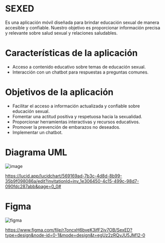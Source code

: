 # SEXED
Es una aplicación móvil diseñada para brindar educación sexual de manera accesible y confiable. Nuestro objetivo es proporcionar información precisa y relevante sobre salud sexual y relaciones saludables.

# Características de la aplicación
+ Acceso a contenido educativo sobre temas de educación sexual.
+ Interacción con un chatbot para respuestas a preguntas comunes.

# Objetivos de la aplicación
+ Facilitar el acceso a información actualizada y confiable sobre educación sexual.
+ Fomentar una actitud positiva y respetuosa hacia la sexualidad.
+ Proporcionar herramientas interactivas y recursos educativos.
+ Promover la prevención de embarazos no deseados.
+ Implementar un chatbot.

# Diagrama UML

![image](https://github.com/CeciliaVilca/SEXED/assets/64432788/c8338ec6-7c42-4035-a5f0-e41c4245d979)


https://lucid.app/lucidchart/569169ad-7b3c-4d8d-8b99-35b9f098086a/edit?invitationId=inv_1e306450-4c15-499c-98d7-090fdc287abb&page=0_0#

# Figma

![figma](https://github.com/CeciliaVilca/SEXED/assets/64432788/5fbbaacd-d6a9-4a85-896f-28d6a13f9996)


https://www.figma.com/file/r7oncxH6bveK3jfF2iv7OB/SexED?type=design&node-id=0-1&mode=design&t=egUz2zRQvJU5JM12-0
